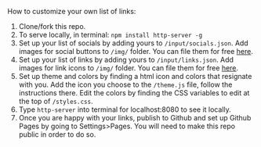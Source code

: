 
How to customize your own list of links:
1. Clone/fork this repo.
2. To serve locally, in terminal: `npm install http-server -g`
3. Set up your list of socials by adding yours to `/input/socials.json`. Add images for social buttons to `/img/` folder. You can file them for free [here](https://www.iconsdb.com/).
4. Set up your list of links by adding yours to `/input/links.json`. Add images for link icons to `/img/` folder. You can file them for free [here](https://www.iconsdb.com/).
5. Set up theme and colors by finding a html icon and colors that resignate with you. Add the icon you choose to the `/theme.js` file, follow the instructions there. Edit the colors by finding the CSS variables to edit at the top of `/styles.css`.
6. Type `http-server` into terminal for localhost:8080 to see it locally.
7. Once you are happy with your links, publish to Github and set up Github Pages by going to Settings>Pages. You will need to make this repo public in order to do so.